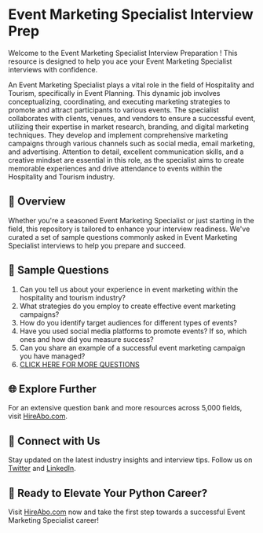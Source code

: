 # Event Marketing Specialist Interview Prep

Welcome to the Event Marketing Specialist Interview Preparation ! This resource is designed to help you ace your Event Marketing Specialist interviews with confidence.

An Event Marketing Specialist plays a vital role in the field of Hospitality and Tourism, specifically in Event Planning. This dynamic job involves conceptualizing, coordinating, and executing marketing strategies to promote and attract participants to various events. The specialist collaborates with clients, venues, and vendors to ensure a successful event, utilizing their expertise in market research, branding, and digital marketing techniques. They develop and implement comprehensive marketing campaigns through various channels such as social media, email marketing, and advertising. Attention to detail, excellent communication skills, and a creative mindset are essential in this role, as the specialist aims to create memorable experiences and drive attendance to events within the Hospitality and Tourism industry.

## 🚀 Overview

Whether you're a seasoned Event Marketing Specialist or just starting in the field, this repository is tailored to enhance your interview readiness. We've curated a set of sample questions commonly asked in Event Marketing Specialist interviews to help you prepare and succeed.

## 📝 Sample Questions

1. Can you tell us about your experience in event marketing within the hospitality and tourism industry?
2. What strategies do you employ to create effective event marketing campaigns?
3. How do you identify target audiences for different types of events?
4. Have you used social media platforms to promote events? If so, which ones and how did you measure success?
5. Can you share an example of a successful event marketing campaign you have managed?
6. [CLICK HERE FOR MORE QUESTIONS](https://hireabo.com/job/11_3_12/Event%20Marketing%20Specialist)

## 🌐 Explore Further

For an extensive question bank and more resources across 5,000 fields, visit [HireAbo.com](https://www.hireabo.com).

## 📱 Connect with Us

Stay updated on the latest industry insights and interview tips. Follow us on [Twitter](https://twitter.com/hireabo) and [LinkedIn](https://www.linkedin.com/in/hire-abo-3609972a8/).

## 🚀 Ready to Elevate Your Python Career?

Visit [HireAbo.com](https://www.hireabo.com) now and take the first step towards a successful Event Marketing Specialist career!